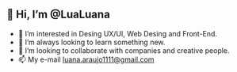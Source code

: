 ## 👋 Hi, I’m @LuaLuana
- 👀 I’m interested in Desing UX/UI, Web Desing and Front-End.
- 🌱 I’m always looking to learn something new.
- 💞️ I’m looking to collaborate with companies and creative people.
- 📫 My e-mail luana.araujo1111@gmail.com

<!---
LuaLuana/LuaLuana is a ✨ special ✨ repository because its `README.md` (this file) appears on your GitHub profile.
You can click the Preview link to take a look at your changes.
--->
